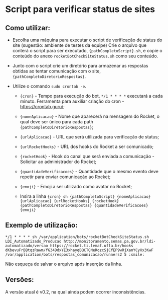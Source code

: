 # Script para verificar status de sites

## Como utilizar:
- Escolha uma máquina para executar o script de verificação de status do site (sugestão: ambiente de testes da equipe)
Crie o arquivo que conterá o script para ser executado, `{pathCompletoScript}.sh`, e copie o conteúdo do anexo `rocketBotCheckSiteStatus.sh` como seu conteúdo.

- Junto com o script crie um diretório para armazenar as respostas obtidas ao tentar comunicação com o site, `{pathCompletoDiretorioRespostas}`.

- Utilize o comando `sudo crontab -e`.

  - `{cron}` - Tempo para execução do bot. `*/1 * * * *` executará a cada minuto. Ferramenta para auxiliar criação do cron - https://crontab.guru/;

  - `{nomeAplicacao}` - Nome que aparecerá na mensagem do Rocket, o qual deve ser único para cada path `{pathCompletoDiretorioRespostas}`;

  - `{urlAplicacao}` - URL que será utilizada para verificação de status;
  
  - `{urlRocketHooks}` - URL dos hooks do Rocket a ser comunicado;

  - `{rocketHook}` - Hook do canal que será enviada a comunicação - Solicitar ao administrador do Rocket;
  
  - `{quantidadeVerificacoes}` - Quantidade que o mesmo evento deve repetir para enviar comunicação ao Rocket;

  - `{emoji}` - Emoji a ser utilizado como avatar no Rocket;

  - Insira a linha `{cron} sh {pathCompletoScript} {nomeAplicacao} {urlAplicacao} {urlRocketHooks} {rocketHook} {pathCompletoDiretorioRespostas} {quantidadeVerificacoes} {emoji}`

## Exemplo de utilização:

`*/1 * * * * sh /var/application/bots/rocketBotCheckSiteStatus.sh LDI_Automatizado_Producao http://monitoramento.semas.pa.gov.br/ldi-automatizado/versao https://rocket.ti.lemaf.ufla.br/hooks dKbevuFrBBtqzRawm/fG34DdxYE3xhayqBQCTCNeRqzcSjCfEP9wRjXanYCyXx3KwF /var/application/bots/respostas_comunicacao/runners2 5 :smile:`

Não esqueça de salvar o arquivo após inserção da linha.


## Versões:

A versão atual é v0.2, na qual ainda podem ocorrer inconsistências.
